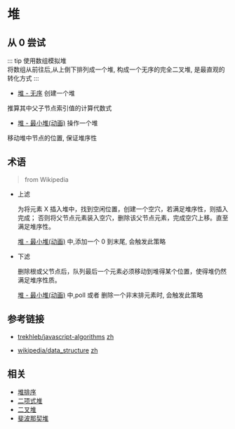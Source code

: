 # 堆

## 从 0 尝试

::: tip 使用数组模拟堆  
将数组从前往后,从上倒下排列成一个堆, 构成一个无序的完全二叉堆, 是最直观的转化方式
:::

- [堆 - 无序](./init.md) 创建一个堆

推算其中父子节点索引值的计算代数式

- [堆 - 最小堆(动画)](./animated.md) 操作一个堆

移动堆中节点的位置, 保证堆序性

## 术语 

> from Wikipedia

- 上滤

  为将元素 X 插入堆中，找到空闲位置，创建一个空穴，若满足堆序性，则插入完成；
  否则将父节点元素装入空穴，删除该父节点元素，完成空穴上移。直至满足堆序性。

  [堆 - 最小堆(动画)](./animated.md) 中,添加一个 0 到末尾, 会触发此策略

- 下滤

  删除根或父节点后，队列最后一个元素必须移动到堆得某个位置，使得堆仍然满足堆序性质。

  [堆 - 最小堆(动画)](./animated.md) 中,poll 或者 删除一个非末排元素时, 会触发此策略

## 参考链接

- [trekhleb/javascript-algorithms](https://github.com/trekhleb/javascript-algorithms/tree/master/src/data-structures/heap)
  [zh](https://github.com/trekhleb/javascript-algorithms/blob/master/README.zh-CN.md)

- [wikipedia/data_structure](<https://en.wikipedia.org/wiki/Heap_(data_structure)>) [zh](https://zh.wikipedia.org/wiki/%E5%A0%86%E7%A9%8D)

## 相关

- [堆排序](./sort.md)
- [二项式堆]()
- [二叉堆]()
- [斐波那契堆]()
